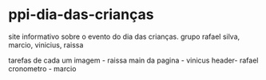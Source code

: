 # ppi-dia-das-crianças
site informativo sobre o evento do dia das crianças.
grupo rafael silva, marcio, vinicius, raissa

tarefas de cada um 
imagem - raissa
main da pagina - vinicus
header- rafael
cronometro - marcio
